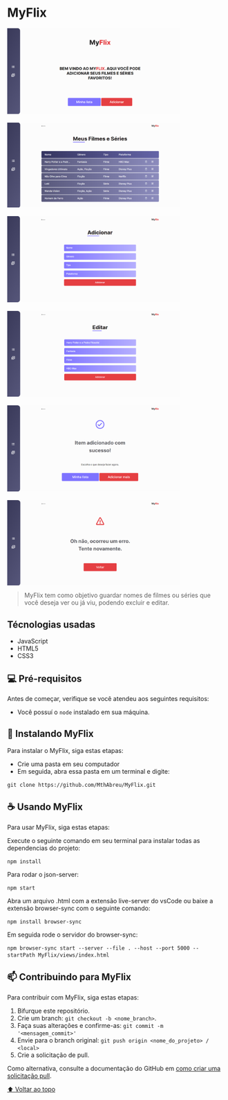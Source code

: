 # MyFlix

<div style="display: flex; flex-wrap: wrap; gap: 20px; align-items:center">
    <img src="./assets/img/home.png" alt="exemplo imagem" style="width:400px">
    <img src="./assets/img/list.png" alt="exemplo imagem"style="width:400px">
    <img src="./assets/img/add.png" alt="exemplo imagem"style="width:400px">
    <img src="./assets/img/edit.png" alt="exemplo imagem"style="width:400px">
    <img src="./assets/img/success.png" alt="exemplo imagem"style="width:400px">
    <img src="./assets/img/error.png" alt="exemplo imagem"style="width:400px">
</div>

> MyFlix tem como objetivo guardar nomes de filmes ou séries que você deseja ver ou já viu, podendo excluir e editar.

## Técnologias usadas

- JavaScript
- HTML5
- CSS3

## 💻 Pré-requisitos

Antes de começar, verifique se você atendeu aos seguintes requisitos:

- Você possuí o `node` instalado em sua máquina.

## 🚀 Instalando MyFlix

Para instalar o MyFlix, siga estas etapas:

- Crie uma pasta em seu computador
- Em seguida, abra essa pasta em um terminal e digite:

```
git clone https://github.com/MthAbreu/MyFlix.git
```

## ☕ Usando MyFlix

Para usar MyFlix, siga estas etapas:

Execute o seguinte comando em seu terminal para instalar todas as dependencias do projeto:

```
npm install
```

Para rodar o json-server:

```
npm start
```

Abra um arquivo .html com a extensão live-server do vsCode ou baixe a extensão browser-sync com o seguinte comando:

```
npm install browser-sync
```

Em seguida rode o servidor do browser-sync:

```
npm browser-sync start --server --file . --host --port 5000 --startPath MyFlix/views/index.html
```

## 📫 Contribuindo para MyFlix

Para contribuir com MyFlix, siga estas etapas:

1. Bifurque este repositório.
2. Crie um branch: `git checkout -b <nome_branch>`.
3. Faça suas alterações e confirme-as: `git commit -m '<mensagem_commit>'`
4. Envie para o branch original: `git push origin <nome_do_projeto> / <local>`
5. Crie a solicitação de pull.

Como alternativa, consulte a documentação do GitHub em [como criar uma solicitação pull](https://help.github.com/en/github/collaborating-with-issues-and-pull-requests/creating-a-pull-request).

[⬆ Voltar ao topo](#MyFlix)<br>
